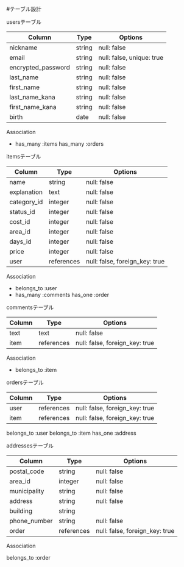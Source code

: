 #テーブル設計

  usersテーブル

| Column             | Type    | Options                   |    
| ---------------    | ------  | ------------------------- | 
| nickname           | string  | null: false               |
| email              | string  | null: false, unique: true |
| encrypted_password | string  | null: false               |
| last_name          | string  | null: false               |
| first_name         | string  | null: false               |
| last_name_kana     | string  | null: false               |
| first_name_kana    |  string | null: false               |
| birth              | date    | null: false               | 

   Association

- has_many :items
  has_many :orders


itemsテーブル

| Column      | Type       | Options                        |    
| ---------   | ------     | -----------------------------  |
| name        | string     | null: false                    |
| explanation | text       | null: false                    |
| category_id | integer    | null: false                    |
| status_id   | integer    | null: false                    |
| cost_id     | integer    | null: false                    |
| area_id     | integer    | null: false                    |
| days_id     | integer    | null: false                    |
| price       | integer    | null: false                    |
| user        | references | null: false, foreign_key: true |


   Association

- belongs_to  :user
- has_many    :comments
  has_one     :order
  

commentsテーブル

| Column     | Type        | Options                        |    
| ---------  | ----------  | -----------------------------  |
| text       | text        | null: false                    |
| item       | references  | null: false, foreign_key: true |


   Association
   
- belongs_to :item


ordersテーブル

| Column          | Type        | Options                        |    
| --------------  | ----------  | -----------------------------  |
| user            | references  | null: false, foreign_key: true |
| item            | references  | null: false, foreign_key: true |


  belongs_to   :user 
  belongs_to   :item
  has_one      :address

addressesテーブル

| Column          | Type        | Options                        |    
| --------------  | ----------  | -----------------------------  |
| postal_code     | string      | null: false                    |
| area_id         | integer     | null: false                    |
| municipality    | string      | null: false                    | 
| address         | string      | null: false                    | 
| building        | string      |                                |
| phone_number    | string      | null: false                    | 
| order           | references  | null: false, foreign_key: true |

   Association
   
   belongs_to :order


